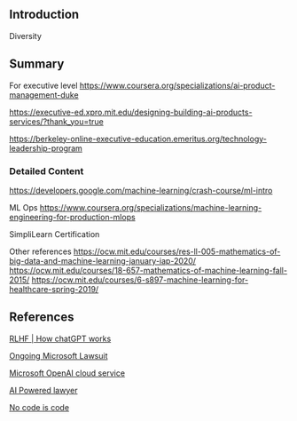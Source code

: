 ## Introduction

Diversity



## Summary

For executive level
https://www.coursera.org/specializations/ai-product-management-duke

https://executive-ed.xpro.mit.edu/designing-building-ai-products-services/?thank_you=true

https://berkeley-online-executive-education.emeritus.org/technology-leadership-program

### Detailed Content
https://developers.google.com/machine-learning/crash-course/ml-intro


ML Ops
https://www.coursera.org/specializations/machine-learning-engineering-for-production-mlops

SimpliLearn Certification


Other references
https://ocw.mit.edu/courses/res-ll-005-mathematics-of-big-data-and-machine-learning-january-iap-2020/
https://ocw.mit.edu/courses/18-657-mathematics-of-machine-learning-fall-2015/
https://ocw.mit.edu/courses/6-s897-machine-learning-for-healthcare-spring-2019/



## References


[RLHF | How chatGPT works](https://huggingface.co/blog/rlhf)

[Ongoing Microsoft Lawsuit](https://www.computerworld.com/article/3684734/this-lawsuit-against-microsoft-could-change-the-future-of-ai.html)

[Microsoft OpenAI cloud service](https://azure.microsoft.com/en-us/products/cognitive-services/openai-service/)

[AI Powered lawyer](https://www.cbsnews.com/news/ai-powered-robot-lawyer-takes-its-first-court-case/)

[No code is code](https://techcrunch.com/2021/08/11/no-code-is-code/)